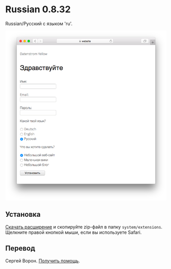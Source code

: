 # Russian 0.8.32

Russian/Русский с языком 'ru'.

<p align="center"><img src="russian-screenshot.png?raw=true" alt="Screenshot"></p>

## Установка

[Скачать расширение](https://github.com/datenstrom/yellow-extensions/raw/main/downloads/russian.zip) и скопируйте zip-файл в папку `system/extensions`. Щелкните правой кнопкой мыши, если вы используете Safari.

## Перевод

Сергей Ворон. [Получить помощь](https://datenstrom.se/yellow/help/).

